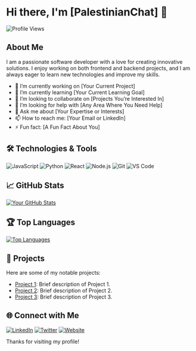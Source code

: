 # Hi there, I'm [PalestinianChat] 👋 

![Profile Views](https://komarev.com/ghpvc/?username=your-github-username&color=blue)

## About Me

I am a passionate software developer with a love for creating innovative solutions. I enjoy working on both frontend and backend projects, and I am always eager to learn new technologies and improve my skills.

- 🔭 I’m currently working on [Your Current Project]
- 🌱 I’m currently learning [Your Current Learning Goal]
- 👯 I’m looking to collaborate on [Projects You’re Interested In]
- 🤔 I’m looking for help with [Any Area Where You Need Help]
- 💬 Ask me about [Your Expertise or Interests]
- 📫 How to reach me: [Your Email or LinkedIn]
- ⚡ Fun fact: [A Fun Fact About You]

## 🛠️ Technologies & Tools

![JavaScript](https://img.shields.io/badge/-JavaScript-333333?style=flat&logo=javascript)
![Python](https://img.shields.io/badge/-Python-333333?style=flat&logo=python)
![React](https://img.shields.io/badge/-React-333333?style=flat&logo=react)
![Node.js](https://img.shields.io/badge/-Node.js-333333?style=flat&logo=node.js)
![Git](https://img.shields.io/badge/-Git-333333?style=flat&logo=git)
![VS Code](https://img.shields.io/badge/-VS%20Code-333333?style=flat&logo=visual-studio-code)

## 📈 GitHub Stats

[![Your GitHub Stats](https://github-readme-stats.vercel.app/api?username=your-github-username&show_icons=true&theme=dark)](https://github.com/your-github-username)

## 🏆 Top Languages

[![Top Languages](https://github-readme-stats.vercel.app/api/top-langs/?username=your-github-username&layout=compact&theme=dark)](https://github.com/your-github-username)

## 📂 Projects

Here are some of my notable projects:

- [Project 1](https://github.com/your-github-username/project-1): Brief description of Project 1.
- [Project 2](https://github.com/your-github-username/project-2): Brief description of Project 2.
- [Project 3](https://github.com/your-github-username/project-3): Brief description of Project 3.

## 🌐 Connect with Me

[![LinkedIn](https://img.shields.io/badge/-LinkedIn-333333?style=flat&logo=linkedin)](https://www.linkedin.com/in/your-linkedin)
[![Twitter](https://img.shields.io/badge/-Twitter-333333?style=flat&logo=twitter)](https://twitter.com/your-twitter)
[![Website](https://img.shields.io/badge/-Website-333333?style=flat&logo=google-chrome)](https://your-website.com)

Thanks for visiting my profile!
